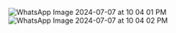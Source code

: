 ![WhatsApp Image 2024-07-07 at 10 04 01 PM](https://github.com/debamitra/debs-journal/assets/2363934/99d31b9b-8fd5-4f6d-8daa-2af83daf4f91)
![WhatsApp Image 2024-07-07 at 10 04 02 PM](https://github.com/debamitra/debs-journal/assets/2363934/806341ff-d55d-4562-95bc-43be48344bce)
